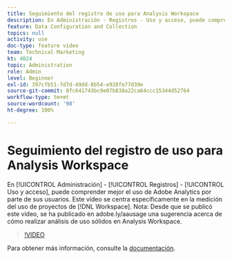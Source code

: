 ```yaml
---
title: Seguimiento del registro de uso para Analysis Workspace
description: En Administración - Registros - Uso y acceso, puede comprender mejor el uso de Adobe Analytics por parte de sus usuarios. Este vídeo se centra específicamente en la medición del uso de proyectos de Workspace.
feature: Data Configuration and Collection
topics: null
activity: use
doc-type: feature video
team: Technical Marketing
kt: 4024
topic: Administration
role: Admin
level: Beginner
exl-id: 397cfb51-7d7d-49dd-8b54-e928fe77d39e
source-git-commit: 8fc641743bc9e07b838a22ca64ccc15344d52764
workflow-type: tm+mt
source-wordcount: '98'
ht-degree: 100%

---
```


# Seguimiento del registro de uso para Analysis Workspace

En [!UICONTROL Administración] - [!UICONTROL Registros] - [!UICONTROL Uso y acceso], puede comprender mejor el uso de Adobe Analytics por parte de sus usuarios. Este vídeo se centra específicamente en la medición del uso de proyectos de [!DNL Workspace]. Nota: Desde que se publicó este vídeo, se ha publicado en adobe.ly/aausage una sugerencia acerca de cómo realizar análisis de uso sólidos en Analysis Workspace.

>[!VIDEO](https://video.tv.adobe.com/v/29768/?quality=12&learn=on)

Para obtener más información, consulte la [documentación](https://experienceleague.adobe.com/docs/analytics/admin/admin-tools/logs.html?lang=es).
